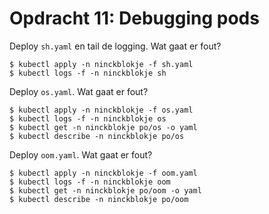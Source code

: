 # Opdracht 11: Debugging pods

Deploy `sh.yaml` en tail de logging. Wat gaat er fout?

````
$ kubectl apply -n ninckblokje -f sh.yaml
$ kubectl logs -f -n ninckblokje sh
````

Deploy `os.yaml`. Wat gaat er fout?

````
$ kubectl apply -n ninckblokje -f os.yaml
$ kubectl logs -f -n ninckblokje os
$ kubectl get -n ninckblokje po/os -o yaml
$ kubectl describe -n ninckblokje po/os
````

Deploy `oom.yaml`. Wat gaat er fout?

````
$ kubectl apply -n ninckblokje -f oom.yaml
$ kubectl logs -f -n ninckblokje oom
$ kubectl get -n ninckblokje po/oom -o yaml
$ kubectl describe -n ninckblokje po/oom
````